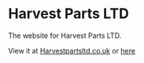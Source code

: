 # Harvest Parts LTD
The website for Harvest Parts LTD.

View it at [Harvestpartsltd.co.uk](https://www.harvestpartsltd.co.uk)
or [here](https://a-yakkus.github.io/harvestpartsltdwebsite/index.html)
